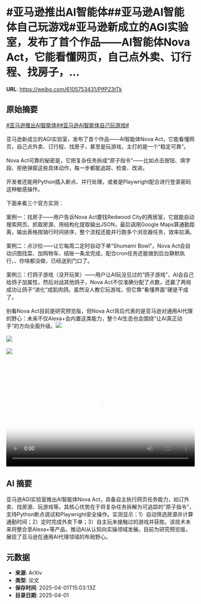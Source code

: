 # #亚马逊推出AI智能体##亚马逊AI智能体自己玩游戏#亚马逊新成立的AGI实验室，发布了首个作品——AI智能体Nova Act，它能看懂网页，自己点外卖、订行程、找房子，...

**URL**: https://weibo.com/6105753431/PlfP23tTk

## 原始摘要

<a href="https://m.weibo.cn/search?containerid=231522type%3D1%26t%3D10%26q%3D%23%E4%BA%9A%E9%A9%AC%E9%80%8A%E6%8E%A8%E5%87%BAAI%E6%99%BA%E8%83%BD%E4%BD%93%23&amp;extparam=%23%E4%BA%9A%E9%A9%AC%E9%80%8A%E6%8E%A8%E5%87%BAAI%E6%99%BA%E8%83%BD%E4%BD%93%23" data-hide=""><span class="surl-text">#亚马逊推出AI智能体#</span></a><a href="https://m.weibo.cn/search?containerid=231522type%3D1%26t%3D10%26q%3D%23%E4%BA%9A%E9%A9%AC%E9%80%8AAI%E6%99%BA%E8%83%BD%E4%BD%93%E8%87%AA%E5%B7%B1%E7%8E%A9%E6%B8%B8%E6%88%8F%23&amp;extparam=%23%E4%BA%9A%E9%A9%AC%E9%80%8AAI%E6%99%BA%E8%83%BD%E4%BD%93%E8%87%AA%E5%B7%B1%E7%8E%A9%E6%B8%B8%E6%88%8F%23" data-hide=""><span class="surl-text">#亚马逊AI智能体自己玩游戏#</span></a><br><br>亚马逊新成立的AGI实验室，发布了首个作品——AI智能体Nova Act，它能看懂网页，自己点外卖、订行程、找房子，甚至是玩游戏，主打的是一个“稳定可靠”。<br><br>Nova Act可靠的秘密是，它把复杂任务拆成“原子指令”——比如点击按钮、填字段、拒绝弹窗这些具体动作，每一步都能追踪、检查、改进。<br><br>开发者还能用Python插入断点、并行处理，或者是Playwright配合进行登录密码这种敏感操作。<br><br>下面来看三个官方实测：<br><br>案例一：找房子——用户告诉Nova Act要找Redwood City的两居室，它就能自动搜索网页、抓取房源、用结构化提取输出JSON，最后调用Google Maps算通勤距离，输出表格按骑行时间排序，整个流程还能并行跑多个浏览器任务，效率拉满。<br><br>案例二：点沙拉——让它每周二定时自动下单“Shumami Bowl”，Nova Act会自动识图找菜、加购物车、结账一条龙完成，配合cron任务还能做到后台静默执行，、你啥都没做，已经送到门口了。<br><br>案例三：打鸽子游戏（没开玩笑）——用户让AI玩没见过的“鸽子游戏”，AI会自己给鸽子加属性，然后对战其他鸽子，Nova Act不仅准确分配了点数，还赢了两局成功让鸽子“进化”成肌肉鸽。虽然没人教它玩游戏，但它靠“看懂界面”硬是干成了。<br><br>别看Nova Act目前是研究预览版，但Nova Act背后代表的是亚马逊对通用AI代理的野心：未来不仅Alexa+会内置这类能力，整个AI生态也会围绕“让AI真正动手”的方向全面升级。<img style="" src="https://tvax2.sinaimg.cn/large/006Fd7o3ly1i01dvvsznpj30zk0k03zl.jpg" referrerpolicy="no-referrer"><br><br><img style="" src="https://tvax2.sinaimg.cn/large/006Fd7o3ly1i01dvtebfnj30zk0k03zp.jpg" referrerpolicy="no-referrer"><br><br><img style="" src="https://tvax3.sinaimg.cn/large/006Fd7o3ly1i01dvuva3xj30zk0k0my9.jpg" referrerpolicy="no-referrer"><br><br><br clear="both"><div style="clear: both"></div><video controls="controls" poster="https://tvax2.sinaimg.cn/orj480/006Fd7o3ly1i01dvvvg5hj30zk0k03zl.jpg" style="width: 100%"><source src="https://f.video.weibocdn.com/o0/mRncb0dAlx08n8gT9rSo01041200Huct0E010.mp4?label=mp4_720p&amp;template=1280x720.25.0&amp;ori=0&amp;ps=1CwnkDw1GXwCQx&amp;Expires=1743523369&amp;ssig=eS3Tbyi7Cu&amp;KID=unistore,video"><source src="https://f.video.weibocdn.com/o0/FZZwnxGhlx08n8gSO6hO01041200n8l20E010.mp4?label=mp4_hd&amp;template=852x480.25.0&amp;ori=0&amp;ps=1CwnkDw1GXwCQx&amp;Expires=1743523369&amp;ssig=JBw7fXS9q1&amp;KID=unistore,video"><source src="https://f.video.weibocdn.com/o0/RjNMdtc5lx08n8gSmCtq01041200ff5q0E010.mp4?label=mp4_ld&amp;template=640x360.25.0&amp;ori=0&amp;ps=1CwnkDw1GXwCQx&amp;Expires=1743523369&amp;ssig=bmTl%2BGB2b0&amp;KID=unistore,video"><p>视频无法显示，请前往<a href="https://video.weibo.com/show?fid=1034%3A5150656705789967" target="_blank" rel="noopener noreferrer">微博视频</a>观看。</p></video>

## AI 摘要

亚马逊AGI实验室推出AI智能体Nova Act，具备自主执行网页任务能力，如订外卖、找房源、玩游戏等。其核心优势在于将复杂任务拆解为可追踪的"原子指令"，支持Python断点调试和Playwright安全操作。实测显示：1）自动筛选房源并计算通勤时间；2）定时完成外卖下单；3）自主玩未接触过的游戏并获胜。该技术未来将整合至Alexa+等产品，推动AI从认知向实操领域发展。目前为研究预览版，展现了亚马逊在通用AI代理领域的布局野心。

## 元数据

- **来源**: ArXiv
- **类型**: 论文
- **保存时间**: 2025-04-01T15:03:13Z
- **目录日期**: 2025-04-01
